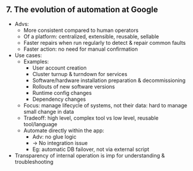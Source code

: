 ## 7. The evolution of automation at Google
- Advs:
  - More consistent compared to human operators
  - Of a platform: centralized, extensible, reusable, sellable
  - Faster repairs when run regularly to detect & repair common faults
  - Faster action: no need for manual confirmation
- Use cases:
  - Examples:
    - User account creation
    - Cluster turnup & turndown for services
    - Software/hardware installation preparation & decommissioning
    - Rollouts of new software versions
    - Runtime config changes
    - Dependency changes
  - Focus: manage lifecycle of systems, not their data: hard to manage small change in data
  - Tradeoff: high level, complex tool vs low level, reusable tool/language
  - Automate directly within the app:
    - Adv: no glue logic
    - -> No integration issue
    - Eg: automatic DB failover, not via external script
- Transparency of internal operation is imp for understanding & troubleshooting